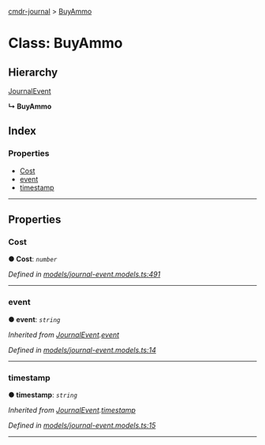 [cmdr-journal](../README.md) > [BuyAmmo](../classes/buyammo.md)



# Class: BuyAmmo

## Hierarchy


 [JournalEvent](journalevent.md)

**↳ BuyAmmo**







## Index

### Properties

* [Cost](buyammo.md#cost)
* [event](buyammo.md#event)
* [timestamp](buyammo.md#timestamp)



---
## Properties
<a id="cost"></a>

###  Cost

**●  Cost**:  *`number`* 

*Defined in [models/journal-event.models.ts:491](https://github.com/chrisbruford/cmdr-journal/blob/0588b1f/src/models/journal-event.models.ts#L491)*





___

<a id="event"></a>

###  event

**●  event**:  *`string`* 

*Inherited from [JournalEvent](journalevent.md).[event](journalevent.md#event)*

*Defined in [models/journal-event.models.ts:14](https://github.com/chrisbruford/cmdr-journal/blob/0588b1f/src/models/journal-event.models.ts#L14)*





___

<a id="timestamp"></a>

###  timestamp

**●  timestamp**:  *`string`* 

*Inherited from [JournalEvent](journalevent.md).[timestamp](journalevent.md#timestamp)*

*Defined in [models/journal-event.models.ts:15](https://github.com/chrisbruford/cmdr-journal/blob/0588b1f/src/models/journal-event.models.ts#L15)*





___



